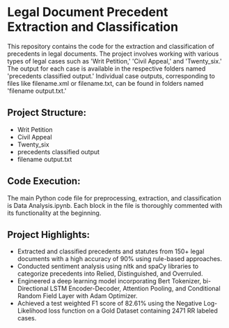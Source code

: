 # Legal Document Precedent Extraction and Classification
This repository contains the code for the extraction and classification of precedents in legal documents. The project involves working with various types of legal cases such as 'Writ Petition,' 'Civil Appeal,' and 'Twenty_six.' The output for each case is available in the respective folders named 'precedents classified output.' Individual case outputs, corresponding to files like filename.xml or filename.txt, can be found in folders named 'filename output.txt.'

## Project Structure:
- Writ Petition
- Civil Appeal
- Twenty_six
- precedents classified output
- filename output.txt
  
## Code Execution:
The main Python code file for preprocessing, extraction, and classification is Data Analysis.ipynb. Each block in the file is thoroughly commented with its functionality at the beginning.

## Project Highlights:
- Extracted and classified precedents and statutes from 150+ legal documents with a high accuracy of 90% using rule-based approaches.
- Conducted sentiment analysis using nltk and spaCy libraries to categorize precedents into Relied, Distinguished, and Overruled.
- Engineered a deep learning model incorporating Bert Tokenizer, bi-Directional LSTM Encoder-Decoder, Attention Pooling, and Conditional Random Field Layer with Adam Optimizer.
- Achieved a test weighted F1 score of 82.61% using the Negative Log-Likelihood loss function on a Gold Dataset containing 2471 RR labeled cases.
